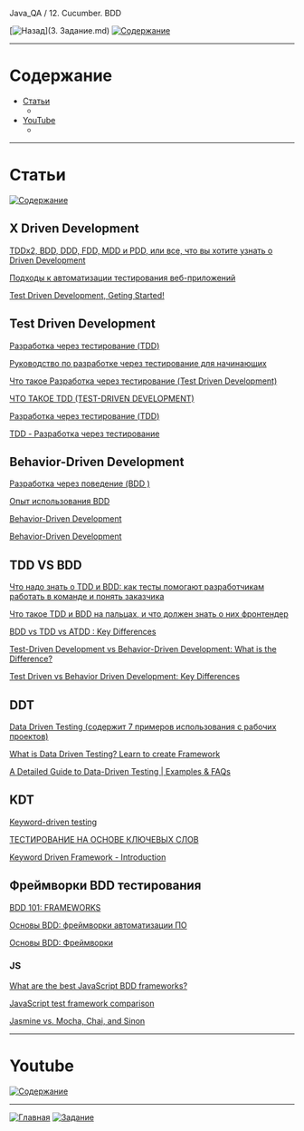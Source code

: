 Java_QA / 12. Cucumber. BDD

[![Назад](https://img.shields.io/badge/-%D0%9D%D0%B0%D0%B7%D0%B0%D0%B4-brightgreen)](3. Задание.md)
[![Содержание](https://img.shields.io/badge/-%D0%A1%D0%BE%D0%B4%D0%B5%D1%80%D0%B6%D0%B0%D0%BD%D0%B8%D0%B5-purple)](README.md)

***

# Содержание

* [Статьи](#статьи)
    * []()
* [YouTube](#youtube)
    * []()

***

# Статьи

[![Содержание](https://img.shields.io/badge/-Содержание-66eeff)](#содержание)

## X Driven Development

[TDDx2, BDD, DDD, FDD, MDD и PDD, или все, что вы хотите узнать о Driven Development](https://habr.com/ru/post/459620/)

[Подходы к автоматизации тестирования веб-приложений](https://otus.ru/nest/post/1083/)

[Test Driven Development, Geting Started!](https://medium.com/tech-tajawal/driven-development-133422e0057a)

## Test Driven Development

[Разработка через тестирование (TDD)](https://ru.wikipedia.org/wiki/%D0%A0%D0%B0%D0%B7%D1%80%D0%B0%D0%B1%D0%BE%D1%82%D0%BA%D0%B0_%D1%87%D0%B5%D1%80%D0%B5%D0%B7_%D1%82%D0%B5%D1%81%D1%82%D0%B8%D1%80%D0%BE%D0%B2%D0%B0%D0%BD%D0%B8%D0%B5)

[Руководство по разработке через тестирование для начинающих](https://code.tutsplus.com/ru/tutorials/the-newbies-guide-to-test-driven-development--net-13835)

[Что такое Разработка через тестирование (Test Driven Development)](https://apptractor.ru/info/articles/chto-takoe-razrabotka-cherez-testirovanie-test-driven-development.html)

[ЧТО ТАКОЕ TDD (TEST-DRIVEN DEVELOPMENT)](https://freehost.com.ua/faq/articles/chto-takoe-tdd-test-driven-development/)

[Разработка через тестирование (TDD)](https://y-doka.site/js/long/tdd/)

[TDD - Разработка через тестирование](https://emacsway.github.io/ru/tdd/)

## Behavior-Driven Development

[Разработка через поведение (BDD )](https://ru.wikipedia.org/wiki/BDD_(%D0%BF%D1%80%D0%BE%D0%B3%D1%80%D0%B0%D0%BC%D0%BC%D0%B8%D1%80%D0%BE%D0%B2%D0%B0%D0%BD%D0%B8%D0%B5))

[Опыт использования BDD](https://www.software-testing.ru/library/testing/testing-automation/3167-bdd)

[Behavior-Driven Development](https://scrumtrek.ru/blog/product-management/5615/behavior-driven-development/)

[Behavior-Driven Development](https://automationpanda.com/bdd/)

## TDD VS BDD

[Что надо знать о TDD и BDD: как тесты помогают разработчикам работать в команде и понять заказчика](https://highload.today/blogs/chto-nado-znat-o-tdd-i-bdd-kak-testy-pomogayut-razrabotchikam-rabotat-v-komande-i-ponyat-zakazchika/)

[Что такое TDD и BDD на пальцах, и что должен знать о них фронтендер](https://medium.com/@lucyhackwrench/%D1%87%D1%82%D0%BE-%D1%82%D0%B0%D0%BA%D0%BE%D0%B5-tdd-%D0%B8-bdd-%D0%BD%D0%B0-%D0%BF%D0%B0%D0%BB%D1%8C%D1%86%D0%B0%D1%85-%D0%B8-%D1%87%D1%82%D0%BE-%D0%B4%D0%BE%D0%BB%D0%B6%D0%B5%D0%BD-%D0%B7%D0%BD%D0%B0%D1%82%D1%8C-%D0%BE-%D0%BD%D0%B8%D1%85-%D1%84%D1%80%D0%BE%D0%BD%D1%82%D0%B5%D0%BD%D0%B4%D0%B5%D1%80-701a10e06bb9)

[BDD vs TDD vs ATDD : Key Differences](https://www.browserstack.com/guide/tdd-vs-bdd-vs-atdd)

[Test-Driven Development vs Behavior-Driven Development: What is the Difference?](https://www.apriorit.com/dev-blog/650-qa-tdd-bdd)

[Test Driven vs Behavior Driven Development: Key Differences](https://phoenixnap.com/blog/tdd-vs-bdd)

## DDT

[Data Driven Testing (содержит 7 примеров использования с рабочих проектов)](https://jazzteam.org/ru/technical-articles/data-driven-testing/)

[What is Data Driven Testing? Learn to create Framework](https://www.guru99.com/data-driven-testing.html)

[A Detailed Guide to Data-Driven Testing | Examples & FAQs](https://testsigma.com/data-driven-testing)

## KDT

[Keyword-driven testing](https://en.wikipedia.org/wiki/Keyword-driven_testing)

[ТЕСТИРОВАНИЕ НА ОСНОВЕ КЛЮЧЕВЫХ СЛОВ](https://testsigma.com/blog/data-driven-vs-keyword-driven-frameworks-for-test-automation/)

[Keyword Driven Framework - Introduction](https://www.toolsqa.com/selenium-webdriver/keyword-driven-framework/introduction/)

## Фреймворки BDD тестирования

[](https://cucumber.io/blog/bdd/the-ultimate-guide-to-bdd-test-automation-framewor/)

[BDD 101: FRAMEWORKS](https://automationpanda.com/2017/02/04/bdd-101-frameworks/)

[Основы BDD: фреймворки автоматизации ПО](https://testmatick.com/ru/osnovy-bdd-frejmvorki-avtomatizatsii-po/)

[Основы BDD: Фреймворки](https://www.software-testing.ru/library/testing/testing-automation/2823-bdd-101-frameworks)

### JS

[What are the best JavaScript BDD frameworks?](https://www.slant.co/topics/5626/~javascript-bdd-frameworks)

[JavaScript test framework comparison](https://coderwall.com/p/ntbixw/javascript-test-framework-comparison)

[Jasmine vs. Mocha, Chai, and Sinon](https://davidtang.io/2015-01-12-jasmine-vs-mocha-chai-and-sinon/)

***

# Youtube

[![Содержание](https://img.shields.io/badge/-Содержание-66eeff)](#содержание)

***

[![Главная](https://img.shields.io/badge/-Главная-aaccee)](README.md)
[![Задание](https://img.shields.io/badge/-Задание-99ffee)](3.%20Задание.md)


